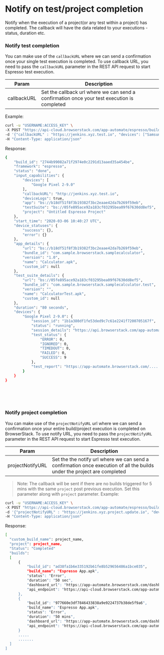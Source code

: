 # Notify on test/project completion

Notify when the execution of a project(or any test within a project) has completed. The callback will have the data related to your executions - status, duration etc. 

### Notify test completion
You can make use of the `callbackURL` where we can send a confirmation once your single test execution is completed. To use callback URL, you need to pass the `callbackURL` parameter in the REST API request to start Espresso test execution.

| Param       | Description                                                                                 	|
|-------------|---------------------------------------------------------------------------------------------	|
| callbackURL | Set the callback url where we can send a confirmation once your test execution is completed 	|

Example:
```bash
curl -u "USERNAME:ACCESS_KEY" \
-X POST "https://api-cloud.browserstack.com/app-automate/espresso/build" \
-d '{"callbackURL" : "https://jenkins.xyz.test.io", "devices": ["Samsung Galaxy S8-7.0"], "app": "bs://f7c874f21852ba57957a3fdc33f47514288c4ba4", "testSuite": "bs://e994db8333e32a5863938666c3c3491e778352ff"}' \
-H "Content-Type: application/json" 
```
Response:
```bash
{
    "build_id": "2744b99082a71f2974e0c2291d13aaed35a454be",
    "framework": "espresso",
    "status": "done",
    "input_capabilities": {
        "devices": [
            "Google Pixel 2-9.0"
        ],
        "callbackURL": "http://jenkins.xyz.test.io",
        "deviceLogs": true,
        "app": "bs://b18df51f8f3b19382f3bc2eaae42da7b269f59eb",
        "testSuite": "bs://05fe895ace92a183cf03295bea09f67630dd8ef5",
        "project": "Untitled Espresso Project"
    },
    "start_time": "2020-03-06 10:40:27 UTC",
    "device_statuses": {
        "success": {},
        "error": {}
    },
    "app_details": {
        "url": "bs://b18df51f8f3b19382f3bc2eaae42da7b269f59eb",
        "bundle_id": "com.sample.browserstack.samplecalculator",
        "version": "1.0",
        "name": "Calculator.apk",
        "custom_id": null
    },
    "test_suite_details": {
        "url": "bs://05fe895ace92a183cf03295bea09f67630dd8ef5",
        "bundle_id": "com.sample.browserstack.samplecalculator.test",
        "version": "",
        "name": "CalculatorTest.apk",
        "custom_id": null
    },
    "duration": "80 seconds",
    "devices": {
        "Google Pixel 2-9.0": {
            "session_id": "1b1a380df1fe53ded9c7c61e2241f7200705167f",
            "status": "running",
            "session_details": "https://api.browserstack.com/app-automate/espresso/builds/..../sessions/....",
            "test_status": {
                "ERROR": 0,
                "IGNORED": 0,
                "TIMEDOUT": 0,
                "FAILED": 0,
                "SUCCESS": 9
            },
            "test_report": "https://app-automate.browserstack.com/......"
        }
    }
}
```
<br>
<br>
<br>

### Notify project completion
You can make use of the `projectNotifyURL` url where we can send a confirmation once your entire build/project execution is completed on BrowserStack. To use notify URL, you need to pass the `projectNotifyURL` parameter in the REST API request to start Espresso test execution.

| Param            | Description                                                                                 	|
|------------------|---------------------------------------------------------------------------------------------	|
| projectNotifyURL |  Set the the notify url where we can send a confirmation once execution of all the builds under the project are completed|

>Note: The callback will be sent if there are no builds triggered for 5 mins with the same `project` post previous execution. Set this parameter along with `project` parameter.
Example:
```bash
curl -u "USERNAME:ACCESS_KEY" \
-X POST "https://api-cloud.browserstack.com/app-automate/espresso/build" \
-d '{"projectNotifyURL" : "https://jenkins.xyz.project.update.io", "devices": ["Samsung Galaxy S8-7.0"], "app": "bs://f7c874f21852ba57957a3fdc33f47514288c4ba4", "testSuite": "bs://e994db8333e32a5863938666c3c3491e778352ff"}' \
-H "Content-Type: application/json" 
```


Response:
```bash
[
  "custom_build_name": project_name,
  "project": project_name,
  "Status": "Completed"
  "builds": 
  [
      {
          "build_id": "ad38fa1b6e335192b61fe8b529656486a1bce035",
          "build_name": "Espresso App.apk",
          "status": "Error",
          "duration": "50 sec",
          "dashboard_url": "https://app-automate.browserstack.com/dashboard/v2/builds/ad38fa1b6e335192b61fe8b529656486a1bce035",
          "api_endpoint": "https://api-cloud.browserstack.com/app-automate/espresso/builds/ad38fa1b6e335192b61fe8b529656486a1bce035"    
      },
      {
          "build_id": "977660e3df7846433838a9e9224737b38de5f9a6",
          "build_name": "Espresso App.apk",
          "status": "Error",
          "duration": "50 mins",
          "dashboard_url": "https://app-automate.browserstack.com/dashboard/v2/builds/977660e3df7846433838a9e9224737b38de5f9a6",
          "api_endpoint": "https://api-cloud.browserstack.com/app-automate/espresso/builds/977660e3df7846433838a9e9224737b38de5f9a6"    
      }
      .....
      .......
  ]
]
```
